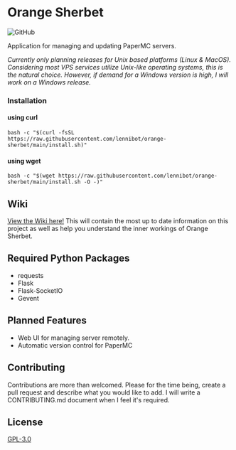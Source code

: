 # Orange Sherbet
![GitHub](https://img.shields.io/github/license/metares/findomatic?style=flat-square)

Application for managing and updating PaperMC servers.

*Currently only planning releases for Unix based platforms (Linux & MacOS). Considering most VPS services utilize Unix-like operating systems, this is the natural choice. However, if demand for a Windows version is high, I will work on a Windows release.*

### Installation
#### using curl

```shell
bash -c "$(curl -fsSL https://raw.githubusercontent.com/lennibot/orange-sherbet/main/install.sh)"
```

#### using wget

```shell
bash -c "$(wget https://raw.githubusercontent.com/lennibot/orange-sherbet/main/install.sh -O -)"
```

## Wiki
[View the Wiki here!](https://github.com/lennibot/orange-sherbet/wiki) This will contain the most up to date information on this project as well as help you understand the inner workings of Orange Sherbet.


## Required Python Packages
* requests
* Flask
* Flask-SocketIO
* Gevent

## Planned Features
* Web UI for managing server remotely.
* Automatic version control for PaperMC

## Contributing
Contributions are more than welcomed. 
Please for the time being, create a pull request and describe what you would like to add. I will write a CONTRIBUTING.md document when I feel it's required.

## License
[GPL-3.0](https://choosealicense.com/licenses/gpl-3.0/)
